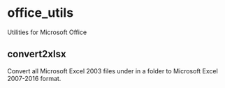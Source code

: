 # office_utils
Utilities for Microsoft Office
## convert2xlsx
Convert all Microsoft Excel 2003 files under in a folder to Microsoft Excel 2007-2016 format.

